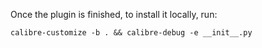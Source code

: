 Once the plugin is finished, to install it locally, run:

```
calibre-customize -b . && calibre-debug -e __init__.py
```
